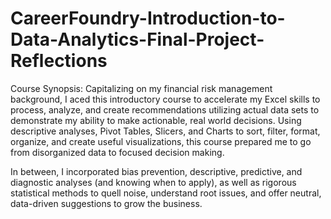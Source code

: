 # CareerFoundry-Introduction-to-Data-Analytics-Final-Project-Reflections

Course Synopsis: Capitalizing on my financial risk management background, I aced this introductory course to accelerate my Excel skills to process, analyze, and create recommendations utilizing actual data sets to demonstrate my ability to make actionable, real world decisions. Using descriptive analyses, Pivot Tables, Slicers, and Charts to sort, filter, format, organize, and create useful visualizations, this course prepared me to go from disorganized data to focused decision making.

In between, I incorporated bias prevention, descriptive, predictive, and diagnostic analyses (and knowing when to apply), as well as rigorous statistical methods to quell noise, understand root issues, and offer neutral, data-driven suggestions to grow the business.

